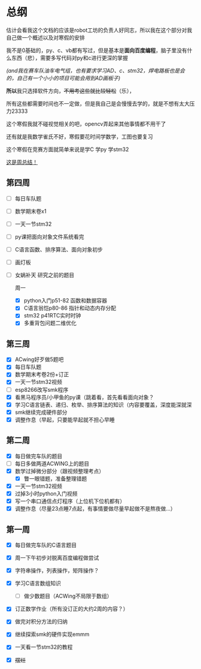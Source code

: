 # 总纲
估计会看我这个文档的应该是robot工坊的负责人好同志，所以我在这个部分对我自己做一个概述以及对寒假的安排

我不是0基础的，py、c、vb都有写过，但是基本是**面向百度编程**，脑子里没有什么东西（悲），需要多写代码对py和c进行更深的掌握

_(and我在赛车队油车电气组，也有要求学习AD、c、stm32，焊电路板也是会的，自己有一个小小的项目可能会用到AD画板子)_

**所以**我只选择软件方向，~~不用考这些就比较轻松~~（乐），

所有这些都需要时间也不一定做，但是我自己是会慢慢去学的，就是不想有太大压力23333

这个寒假我就不碰视觉相关的吧，opencv弄起来其他事情都不用干了

还有就是我数学雀氏不好，寒假要花时间学数学，工图也要复习

这个寒假在竞赛方面就简单来说是学C 学py 学stm32 

[这是周总结！](https://github.com/super-kenai/WeeklySum-RobotWorkshop.git)

## 第四周
- [ ] 每日车队题
- [ ] 数学期末卷x1
- [ ] 一天一节stm32
- [ ] py课把面向对象文件系统看完
- [ ] C语言函数、排序算法、面向对象初步
- [ ] 画灯板
- [ ] 女娲补天 研究之前的题目
  
  周一
  
  - [x] python入门p51-82 函数和数据容器
  - [x] C语言翁恺p80-86 指针和动态内存分配
  - [x] stm32 p41RTC实时时钟
  - [x] 多重背包问题二维优化

## 第三周
- [x] ACwing好歹做5题吧
- [x] 每日车队题
- [x] 数学期末考卷2份+订正
- [x] 一天一节stm32视频
- [ ] esp8266改写smk程序
- [x] 看黑马程序员/小甲鱼的py课（跳着看，首先看看面向对象？
- [x] 学习C语言链表、递归、枚举、排序算法的知识（内容要覆盖，深度能深就深
- [x] smk继续完成硬件部分
- [x] 调整作息（早起，只要能早起就不担心早睡

## 第二周

- [x] 每日做完车队的题目
- [ ] 每日多做两道ACWING上的题目
- [x] 数学过掉微分部分（跟视频整理考点）
  - [x] 瞥一眼错题，准备整理错题
- [x] 一天一节stm32视频
- [x] 过掉3小时python入门视频
- [x] 写一个串口通信点灯程序（上位机下位机都有）
- [x] 调整作息（尽量23点睡7点起，有事情要做尽量早起做不是熬夜做...）

## 第一周 

- [x] 每日做完车队的C语言题目

- [x] 周一下午初步对脱离百度编程做尝试

- [x] 字符串操作，列表操作，矩阵操作？

- [x] 学习C语言数组知识

  - [ ] 做少数题目（ACWing不局限于数组）

- [x] 订正数学作业（所有没订正的大约2周的内容？）

- [x] 做完对积分方法的归纳

- [x] 继续探索smk的硬件实现emmm

- [x] 一天看一节stm32的教程

- [x] ~~摆烂~~
